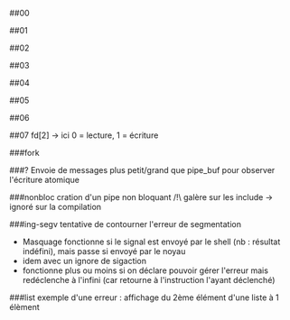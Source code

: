 
##00



##01


##02


##03



##04



##05



##06



##07
fd\[2] -> ici 0 = lecture, 1 = écriture

###fork

###?
Envoie de messages plus petit/grand que pipe_buf pour observer l'écriture atomique

###nonbloc
cration d'un pipe non bloquant
/!\ galère sur les include -> ignoré sur la compilation

###ing-segv
tentative de contourner l'erreur de segmentation
- Masquage fonctionne si le signal est envoyé par le shell (nb : résultat indéfini), mais passe si envoyé par le noyau
- idem avec un ignore de sigaction
- fonctionne plus ou moins si on déclare pouvoir gérer l'erreur mais redéclenche à l'infini (car retourne à l'instruction l'ayant déclenché)

###list
exemple d'une erreur : affichage du 2ème élément d'une liste à 1 élèment


